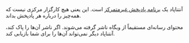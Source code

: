 آنتناپاد یک [برنامه پادپخش غیرمتمرکز](/documentation/general/central-distributed) است. این یعنی هیچ کارگزار مرکزی نیست که همه‌چیز را درباره هر پادپخش بداند.

محتوای رسانه‌ای مستقیماً از وبگاه ناشر گرفته می‌شوند. اگر ناشر آن‌ها را پاک کند، آنتناپاد دیگر نمی‌تواند آن‌ها را برای شما بازیابی کند.
